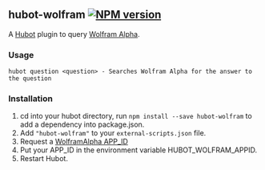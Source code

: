 ## hubot-wolfram [![NPM version](https://badge.fury.io/js/hubot-wolfram.png)](http://badge.fury.io/js/hubot-wolfram)

A [Hubot](https://github.com/github/hubot) plugin to query [Wolfram Alpha](http://www.wolframalpha.com/).

### Usage

    hubot question <question> - Searches Wolfram Alpha for the answer to the question

### Installation
1. cd into your hubot directory, run `npm install --save hubot-wolfram` to add a dependency into package.json.
2. Add `"hubot-wolfram"` to your `external-scripts.json` file.
3. Request a [WolframAlpha APP_ID](https://developer.wolframalpha.com/portal/myapps/)
4. Put your APP_ID in the environment variable HUBOT_WOLFRAM_APPID.
5. Restart Hubot.
